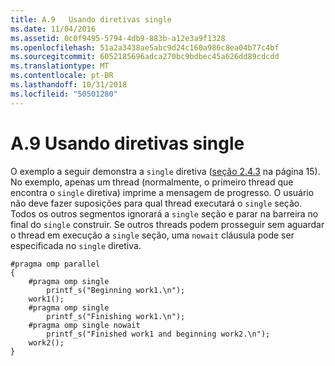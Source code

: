 ```yaml
---
title: A.9   Usando diretivas single
ms.date: 11/04/2016
ms.assetid: 0c0f9495-5794-4db9-883b-a12e3a9f1328
ms.openlocfilehash: 51a2a3438ae5abc9d24c160a986c8ea04b77c4bf
ms.sourcegitcommit: 6052185696adca270bc9bdbec45a626dd89cdcdd
ms.translationtype: MT
ms.contentlocale: pt-BR
ms.lasthandoff: 10/31/2018
ms.locfileid: "50501280"
---
```

# <a name="a9---using-single-directives"></a>A.9   Usando diretivas single

O exemplo a seguir demonstra a `single` diretiva ([seção 2.4.3](../../parallel/openmp/2-4-3-single-construct.md) na página 15). No exemplo, apenas um thread (normalmente, o primeiro thread que encontra o `single` diretiva) imprime a mensagem de progresso. O usuário não deve fazer suposições para qual thread executará o `single` seção. Todos os outros segmentos ignorará a `single` seção e parar na barreira no final do `single` construir. Se outros threads podem prosseguir sem aguardar o thread em execução a `single` seção, uma `nowait` cláusula pode ser especificada no `single` diretiva.

```
#pragma omp parallel
{
    #pragma omp single
        printf_s("Beginning work1.\n");
    work1();
    #pragma omp single
        printf_s("Finishing work1.\n");
    #pragma omp single nowait
        printf_s("Finished work1 and beginning work2.\n");
    work2();
}
```